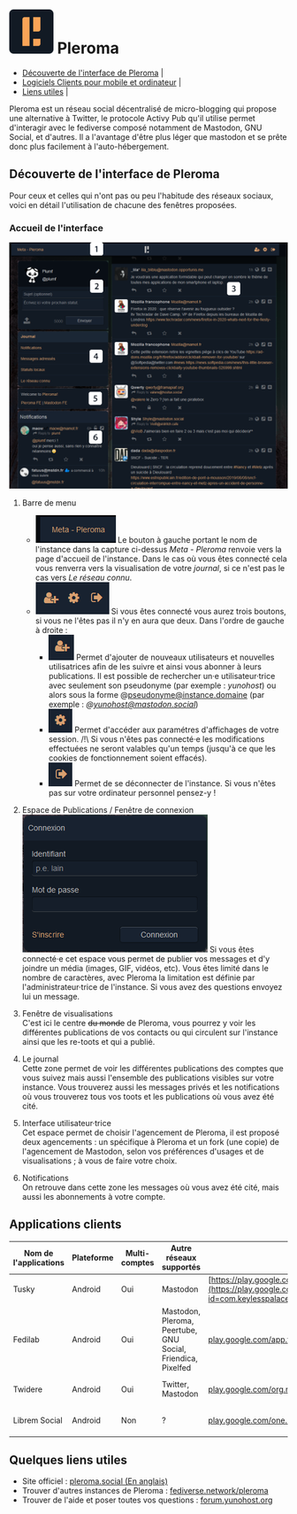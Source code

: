 # <img src="/images/pleroma_logo.png" alt="logo de Pleroma"> Pleroma

 - [Découverte de l'interface de Pleroma](#decouvertegeneralepleroma) |
 - [Logiciels Clients pour mobile et ordinateur](#LogicielsClients) |
 - [Liens utiles](#liensutiles) |

Pleroma est un réseau social décentralisé de micro-blogging qui propose une alternative à Twitter, le protocole Activy Pub qu'il utilise permet d'interagir avec le fediverse composé notamment de Mastodon, GNU Social, et d'autres. Il a l'avantage d'être plus léger que mastodon et se prête donc plus facilement à l'auto-hébergement.

## <a name="decouvertegeneralepleroma">Découverte de l'interface de Pleroma</a>
Pour ceux et celles qui n'ont pas ou peu l'habitude des réseaux sociaux, voici en détail l'utilisation de chacune des fenêtres proposées.

### Accueil de l'interface
<img src="/images/capture_globale.png" alt="Capture écran accueil de Pleroma">

1. Barre de menu  
   + <img src="/images/capture_menu_gauche.png" alt="Capture du bouton à gauche de la barre de menu"> Le bouton à gauche portant le nom de l'instance dans la capture ci-dessus *Meta - Pleroma* renvoie vers la page d'accueil de l'instance. Dans le cas où vous êtes connecté cela vous renverra vers la visualisation de votre *journal*, si ce n'est pas le cas vers *Le réseau connu*.
   + <img src="/images/capture_menu_droite.png" alt="Capture des boutons à droite de la barre de menu"> Si vous êtes connecté vous aurez trois boutons, si vous ne l'êtes pas il n'y en aura que deux. Dans l'ordre de gauche à droite : 
      + <img src="/images/capture_menu_droite_chercher_utilisateur.png" alt="Capture bouton chercher un/e utilisateur.trice"> Permet d'ajouter de nouveaux utilisateurs et nouvelles utilisatrices afin de les suivre et ainsi vous abonner à leurs publications. Il est possible de rechercher un·e utilisateur·trice avec seulement son pseudonyme (par exemple : *yunohost*) ou alors sous la forme @pseudonyme@instance.domaine (par exemple : *@yunohost@mastodon.social*) 
      + <img src="/images/capture_menu_droite_preferences.png" alt="Capture bouton préférences"> Permet d'accéder aux paramétres d'affichages de votre session. /!\ Si vous n'êtes pas connecté·e les modifications effectuées ne seront valables qu'un temps (jusqu'à ce que les cookies de fonctionnement soient effacés).
      + <img src="/images/capture_menu_droite_deconnexion.png" alt="Capture Déconnexion"> Permet de se déconnecter de l'instance. Si vous n'êtes pas sur votre ordinateur personnel pensez-y !

2. Espace de Publications / Fenêtre de connexion    
<img src="/images/capture_espace_connexion.png" alt="Fenêtre de connexion à la place de la zone de publications"> Si vous êtes connecté·e cet espace vous permet de publier vos messages et d'y joindre un média (images, GIF, vidéos, etc). Vous êtes limité dans le nombre de caractères, avec Pleroma la limitation est définie par l'administrateur·trice de l'instance. Si vous avez des questions envoyez lui un message.

3. Fenêtre de visualisations  
C'est ici le centre ~~du monde~~ de Pleroma, vous pourrez y voir les différentes publications de vos contacts ou qui circulent sur l'instance ainsi que les re-toots et qui a publié. 

4. Le journal  
Cette zone permet de voir les différentes publications des comptes que vous suivez mais aussi l'ensemble des publications visibles sur votre instance. Vous trouverez aussi les messages privés et les notifications où vous trouverez tous vos toots et les publications où vous avez été cité.

5. Interface utilisateur·trice  
Cet espace permet de choisir l'agencement de Pleroma, il est proposé deux agencements : un spécifique à Pleroma et un fork (une copie) de l'agencement de Mastodon, selon vos préférences d'usages et de visualisations ; à vous de faire votre choix.

6. Notifications  
On retrouve dans cette zone les messages où vous avez été cité, mais aussi les abonnements à votre compte.

## <a name="LogicielsClients"> Applications clients</a>

| Nom de l'applications | Plateforme | Multi-comptes | Autre réseaux supportés | Play Store | F-Droid | Apple Store |
|---|---|---|---|---|---|---|
| Tusky | Android | Oui | Mastodon | [https://play.google.com/id=com.keylesspalace.tusky](https://play.google.com/store/apps/details?id=com.keylesspalace.tusky) | [f-droid.org/com.keylesspalace.tusky](https://f-droid.org/fr/packages/com.keylesspalace.tusky/) |  
| Fedilab | Android | Oui | Mastodon, Pleroma, Peertube, GNU Social, Friendica, Pixelfed | [play.google.com/app.fedilab.android](https://play.google.com/store/apps/details?id=app.fedilab.android&hl=fr) | [f-droid.org//fr.gouv.etalab.mastodon](https:/f-droid.org/fr/packages/fr.gouv.etalab.mastodon/)
| Twidere | Android | Oui | Twitter, Mastodon | [play.google.com/org.mariotaku.twidere](https://play.google.com/store/apps/details?id=org.mariotaku.twidere) | [https://f-droid.org/org.mariotaku.twidere](https://f-droid.org/fr/packages/org.mariotaku.twidere/) | 
| Librem Social | Android | Non | ? | [play.google.com/one.librem.social](https://play.google.com/store/apps/details?id=one.librem.social&hl=fr) | [https://f-droid.org/one.librem.social](https://f-droid.org/fr/packages/one.librem.social) | |

## <a name="liensutiles">Quelques liens utiles</a>
+ Site officiel : [pleroma.social (En anglais)](https://pleroma.social)
+ Trouver d'autres instances de Pleroma : [fediverse.network/pleroma](https://fediverse.network/pleroma)
+ Trouver de l'aide et poser toutes vos questions : [forum.yunohost.org](https://forum.yunohost.org/c/support)
